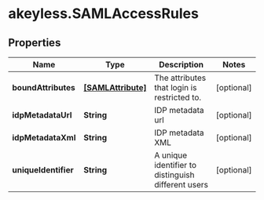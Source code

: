 # akeyless.SAMLAccessRules

## Properties

Name | Type | Description | Notes
------------ | ------------- | ------------- | -------------
**boundAttributes** | [**[SAMLAttribute]**](SAMLAttribute.md) | The attributes that login is restricted to. | [optional] 
**idpMetadataUrl** | **String** | IDP metadata url | [optional] 
**idpMetadataXml** | **String** | IDP metadata XML | [optional] 
**uniqueIdentifier** | **String** | A unique identifier to distinguish different users | [optional] 


